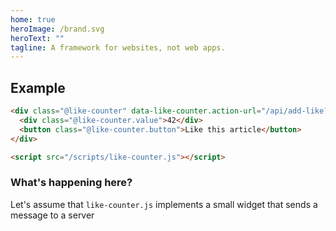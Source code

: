 ```yaml
---
home: true
heroImage: /brand.svg
heroText: ""
tagline: A framework for websites, not web apps.
---
```


## Example

~~~ html
<div class="@like-counter" data-like-counter.action-url="/api/add-like?article-id=123">
  <div class="@like-counter.value">42</div>
  <button class="@like-counter.button">Like this article</button>
</div>

<script src="/scripts/like-counter.js"></script>
~~~

### What's happening here?

Let's assume that `like-counter.js` implements a small widget that sends a message to a server
